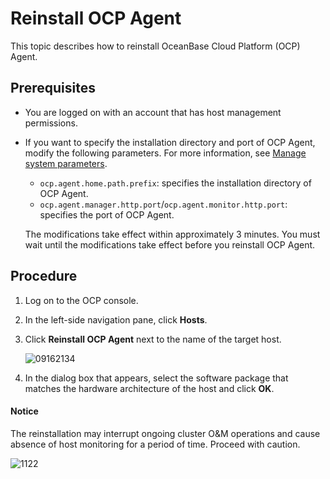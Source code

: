 # Reinstall OCP Agent

This topic describes how to reinstall OceanBase Cloud Platform (OCP) Agent.

## Prerequisites

* You are logged on with an account that has host management permissions.

* If you want to specify the installation directory and port of OCP Agent, modify the following parameters. For more information, see [Manage system parameters](../10.system-management-features/12.system-parameter-management-1.md).

  * `ocp.agent.home.path.prefix`: specifies the installation directory of OCP Agent.
  * `ocp.agent.manager.http.port`/`ocp.agent.monitor.http.port`: specifies the port of OCP Agent.

   The modifications take effect within approximately 3 minutes. You must wait until the modifications take effect before you reinstall OCP Agent.

## Procedure

1. Log on to the OCP console.

2. In the left-side navigation pane, click **Hosts**.

3. Click **Reinstall OCP Agent** next to the name of the target host.

   ![09162134](https://obbusiness-private.oss-cn-shanghai.aliyuncs.com/doc/img/ocp/401/%E9%87%8D%E8%A3%85agent2.png)

4. In the dialog box that appears, select the software package that matches the hardware architecture of the host and click **OK**.

  <main id="notice" type='notice'>
    <h4>Notice</h4>
    <p>The reinstallation may interrupt ongoing cluster O&amp;M operations and cause absence of host monitoring for a period of time. Proceed with caution.</p>
  </main>

   ![1122](https://obbusiness-private.oss-cn-shanghai.aliyuncs.com/doc/img/ocp/401/%E9%87%8D%E8%A3%852.png)
